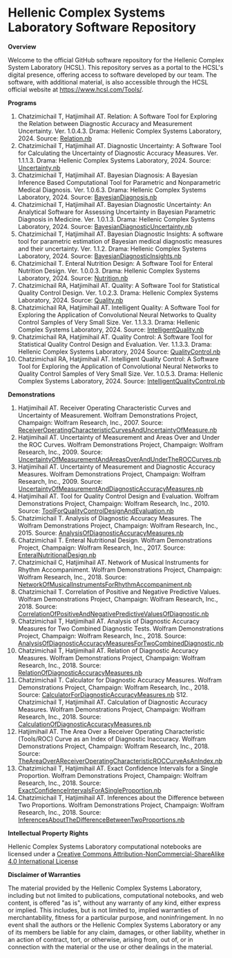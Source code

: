 # Hellenic Complex Systems Laboratory Software Repository

**Overview**

Welcome to the official GitHub software repository for the Hellenic Complex System Laboratory (HCSL). This repository serves as a portal to the HCSL's digital presence, offering access to software developed by our team. The software, with additional material, is also accessible through the HCSL official website at https://www.hcsl.com/Tools/.

**Programs**

1. Chatzimichail T, Hatjimihail AT. Relation: A Software Tool for Exploring the Relation between Diagnostic Accuracy and Measurement Uncertainty.  Ver. 1.0.4.3. Drama: Hellenic Complex Systems Laboratory, 2024.
	Source: [Relation.nb](Relation/Relation.nb)
2. Chatzimichail T, Hatjimihail AT. Diagnostic Uncertainty: A Software Tool for Calculating the Uncertainty of Diagnostic Accuracy Measures. Ver. 1.1.1.3. Drama: Hellenic Complex Systems Laboratory, 2024.
	Source: [Uncertainty.nb](Uncertainty/Uncertainty.nb)
3. Chatzimichail T, Hatjimihail AT. Bayesian Diagnosis: A Bayesian Inference Based Computational Tool for Parametric and Nonparametric Medical Diagnosis. Ver. 1.0.6.3. Drama: Hellenic Complex Systems Laboratory, 2024.
	Source: [BayesianDiagnosis.nb](BayesianDiagnosis/BayesianDiagnosis.nb)
4. Chatzimichail T, Hatjimihail AT. Bayesian Diagnostic Uncertainty: An Analytical Software for Assessing Uncertainty in Bayesian Parametric Diagnosis in Medicine. Ver. 1.0.1.3. Drama: Hellenic Complex Systems Laboratory, 2024.
	Source: [BayesianDiagnosticUncertainty.nb](BayesianDiagnosticUncertainty/BayesianDiagnosticUncertainty.nb)
5. Chatzimichail T, Hatjimihail AT. Bayesian Diagnostic Insights: A software tool for parametric estimation of Bayesian medical diagnostic measures and their uncertainty. Ver. 1.1.2. Drama: Hellenic Complex Systems Laboratory, 2024.
	Source: [BayesianDiagnosticInsights.nb](BayesianDiagnosticInsights/BayesianDiagnosticInsights.nb)
6. Chatzimichail T. Enteral Nutrition Design: A Software Tool for Enteral Nutrition Design. Ver. 1.0.0.3. Drama: Hellenic Complex Systems Laboratory, 2024.
	Source: [Nutrition.nb](Nutrition/Nutrition.nb)
7. Chatzimichail RA, Hatjimihail AT. Quality: A Software Tool for Statistical Quality Control Design. Ver. 1.0.2.3. Drama: Hellenic Complex Systems Laboratory, 2024.
	Source: [Quality.nb](Quality/Quality.nb)
8. Chatzimichail RA, Hatjimihail AT. Intelligent Quality: A Software Tool for Exploring the Application of Convolutional Neural Networks to Quality Control Samples of Very Small Size. Ver. 1.1.3.3. Drama: Hellenic Complex 		Systems Laboratory, 2024.
	Source: [IntelligentQuality.nb](IntelligentQuality/IntelligentQuality.nb)
9.  Chatzimichail RA, Hatjimihail AT. Quality Control: A Software Tool for Statistical Quality Control Design and Evaluation. Ver. 1.1.3.3. Drama: Hellenic Complex Systems Laboratory, 2024
	Source: [QualityControl.nb](QualityControl/QualityControl.nb)
10. Chatzimichail RA, Hatjimihail AT. Intelligent Quality Control: A Software Tool for Exploring the Application of Convolutional Neural Networks to Quality Control Samples of Very Small Size. Ver. 1.0.5.3. Drama: Hellenic Complex Systems Laboratory, 2024.
     Source: [IntelligentQualityControl.nb](IntelligentQualityControl/IntelligentQualityControl.nb)

**Demonstrations**

1. Hatjimihail AT. Receiver Operating Characteristic Curves and Uncertainty of Measurement. Wolfram Demonstrations Project, Champaign: Wolfram Research, Inc., 2007.
	Source: [ReceiverOperatingCharacteristicCurvesAndUncertaintyOfMeasure.nb](Tools/ReceiverOperatingCharacteristicCurvesAndUncertaintyOfMeasure.nb)
2. Hatjimihail AT. Uncertainty of Measurement and Areas Over and Under the ROC Curves. Wolfram Demonstrations Project, Champaign: Wolfram Research, Inc., 2009.
Source: [UncertaintyOfMeasurementAndAreasOverAndUnderTheROCCurves.nb](Tools/UncertaintyOfMeasurementAndAreasOverAndUnderTheROCCurves.nb)
3. Hatjimihail AT. Uncertainty of Measurement and Diagnostic Accuracy Measures. Wolfram Demonstrations Project, Champaign: Wolfram Research, Inc., 2009.
Source: [UncertaintyOfMeasurementAndDiagnosticAccuracyMeasures.nb](Tools/UncertaintyOfMeasurementAndDiagnosticAccuracyMeasures.nb)
4. Hatjimihail AT. Tool for Quality Control Design and Evaluation. Wolfram Demonstrations Project, Champaign: Wolfram Research, Inc., 2010.
Source: [ToolForQualityControlDesignAndEvaluation.nb](Tools/ToolForQualityControlDesignAndEvaluation.nb)
5. Chatzimichail T. Analysis of Diagnostic Accuracy Measures. The Wolfram Demonstrations Project, Champaign: Wolfram Research, Inc., 2015.
Source: [AnalysisOfDiagnosticAccuracyMeasures.nb](Tools/AnalysisOfDiagnosticAccuracyMeasures.nb)
6. Chatzimichail T. Enteral Nutritional Design. Wolfram Demonstrations Project, Champaign: Wolfram Research, Inc., 2017.
Source: [EnteralNutritionalDesign.nb](Tools/EnteralNutritionalDesign.nb)
7. Chatzimichail C, Hatjimihail AT. Network of Musical Instruments for Rhythm Accompaniment. Wolfram Demonstrations Project, Champaign: Wolfram Research, Inc., 2018.
Source: [NetworkOfMusicalInstrumentsForRhythmAccompaniment.nb](Tools/NetworkOfMusicalInstrumentsForRhythmAccompaniment.nb)
8. Chatzimichail T. Correlation of Positive and Negative Predictive Values. Wolfram Demonstrations Project, Champaign: Wolfram Research, Inc., 2018.
Source: [CorrelationOfPositiveAndNegativePredictiveValuesOfDiagnostic.nb](Tools/CorrelationOfPositiveAndNegativePredictiveValuesOfDiagnostic.nb)
9. Chatzimichail T, Hatjimihail AT. Analysis of Diagnostic Accuracy Measures for Two Combined Diagnostic Tests. Wolfram Demonstrations Project, Champaign: Wolfram Research, Inc., 2018.
Source: [AnalysisOfDiagnosticAccuracyMeasuresForTwoCombinedDiagnostic.nb](Tools/AnalysisOfDiagnosticAccuracyMeasuresForTwoCombinedDiagnostic.nb)
10. Chatzimichail T, Hatjimihail AT. Relation of Diagnostic Accuracy Measures. Wolfram Demonstrations Project, Champaign: Wolfram Research, Inc., 2018.
Source: [RelationOfDiagnosticAccuracyMeasures.nb](Tools/RelationOfDiagnosticAccuracyMeasures.nb)
11. Chatzimichail T. Calculator for Diagnostic Accuracy Measures. Wolfram Demonstrations Project, Champaign: Wolfram Research, Inc., 2018.
Source: [CalculatorForDiagnosticAccuracyMeasures.nb](Tools/CalculatorForDiagnosticAccuracyMeasures.nb)
S12. Chatzimichail T, Hatjimihail AT. Calculation of Diagnostic Accuracy Measures. Wolfram Demonstrations Project, Champaign: Wolfram Research, Inc., 2018.
Source: [CalculationOfDiagnosticAccuracyMeasures.nb](Tools/CalculationOfDiagnosticAccuracyMeasures.nb)
13. Hatjimihail AT. The Area Over a Receiver Operating Characteristic (Tools/ROC) Curve as an Index of Diagnostic Inaccuracy. Wolfram Demonstrations Project, Champaign: Wolfram Research, Inc., 2018.
Source: [TheAreaOverAReceiverOperatingCharacteristicROCCurveAsAnIndex.nb](Tools/TheAreaOverAReceiverOperatingCharacteristicROCCurveAsAnIndex.nb)
14. Chatzimichail T, Hatjimihail AT. Exact Confidence Intervals for a Single Proportion. Wolfram Demonstrations Project, Champaign: Wolfram Research, Inc., 2018.
Source: [ExactConfidenceIntervalsForASingleProportion.nb](Tools/ExactConfidenceIntervalsForASingleProportion.nb)
15. Chatzimichail T, Hatjimihail AT. Inferences about the Difference between Two Proportions. Wolfram Demonstrations Project, Champaign: Wolfram Research, Inc., 2018.
Source: [InferencesAboutTheDifferenceBetweenTwoProportions.nb](Tools/InferencesAboutTheDifferenceBetweenTwoProportions.nb)

**Intellectual Property Rights**

Hellenic Complex Systems Laboratory computational notebooks are licensed under a [Creative Commons Attribution-NonCommercial-ShareAlike 4.0 International License](https://creativecommons.org/licenses/by-nc-sa/4.0/)

**Disclaimer of Warranties**

 The material provided by the Hellenic Complex Systems Laboratory, including but not limited to publications, computational notebooks, and web content, is offered "as is", without any warranty of any kind, either express or implied. This includes, but is not limited to, implied warranties of merchantability, fitness for a particular purpose, and noninfringement. In no event shall the authors or the Hellenic Complex Systems Laboratory or any of its members be liable for any claim, damages, or other liability, whether in an action of contract, tort, or otherwise, arising from, out of, or in connection with the material or the use or other dealings in the material.